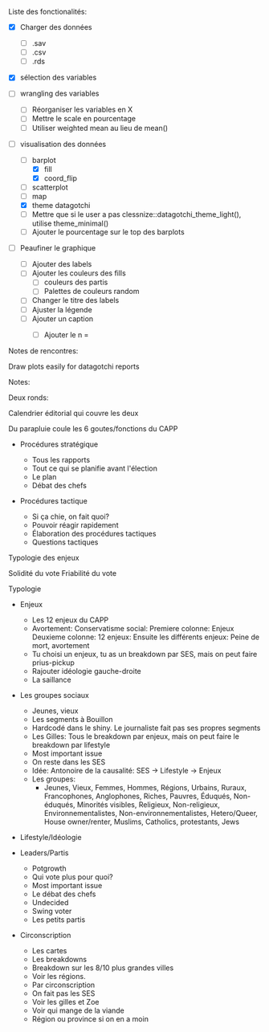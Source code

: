 Liste des fonctionalités:

- [x] Charger des données 
    - [ ] .sav
    - [ ] .csv
    - [ ] .rds

- [x] sélection des variables

- [ ] wrangling des variables
    - [ ] Réorganiser les variables en X
    - [ ] Mettre le scale en pourcentage 
    - [ ] Utiliser weighted mean au lieu de mean()

- [ ] visualisation des données
    - [ ] barplot
        - [x] fill
        - [x] coord_flip
    - [ ] scatterplot
    - [ ] map
    - [x] theme datagotchi
    - [ ] Mettre que si le user a pas clessnize::datagotchi_theme_light(), utilise theme_minimal()
    - [ ] Ajouter le pourcentage sur le top des barplots
    
- [ ] Peaufiner le graphique
    - [ ] Ajouter des labels
    - [ ] Ajouter les couleurs des fills
        - [ ] couleurs des partis
        - [ ] Palettes de couleurs random
    - [ ] Changer le titre des labels
    - [ ] Ajuster la légende
    - [ ] Ajouter un caption
        - [ ] Ajouter le n = 


Notes de rencontres:

Draw plots easily for datagotchi reports

Notes: 

Deux ronds:

Calendrier éditorial qui couvre les deux 

Du parapluie coule les 6 goutes/fonctions du CAPP

- Procédures stratégique
    - Tous les rapports
    - Tout ce qui se planifie avant l'élection
    - Le plan
    - Débat des chefs

- Procédures tactique
    - Si ça chie, on fait quoi?
    - Pouvoir réagir rapidement
    - Élaboration des procédures tactiques
    - Questions tactiques

Typologie des enjeux

Solidité du vote 
Friabilité du vote

Typologie 

- Enjeux
    - Les 12 enjeux du CAPP
    - Avortement: Conservatisme social: Premiere colonne: Enjeux Deuxieme colonne: 12 enjeux: Ensuite les différents enjeux: Peine de mort, avortement
    - Tu choisi un enjeux, tu as un breakdown par SES, mais on peut faire prius-pickup
    - Rajouter idéologie gauche-droite
    - La saillance

- Les groupes sociaux
    - Jeunes, vieux
    - Les segments à Bouillon
    - Hardcodé dans le shiny. Le journaliste fait pas ses propres segments
    - Les Gilles: Tous le breakdown par enjeux, mais on peut faire le breakdown par lifestyle
    - Most important issue
    - On reste dans les SES
    - Idée: Antonoire de la causalité: SES -> Lifestyle -> Enjeux
    - Les groupes:
        - Jeunes, Vieux, Femmes, Hommes, Régions, Urbains, Ruraux, Francophones, Anglophones, Riches, Pauvres, Éduqués, Non-éduqués, Minorités visibles, Religieux, Non-religieux, Environnementalistes, Non-environnementalistes, Hetero/Queer, House owner/renter, Muslims, Catholics, protestants, Jews
- Lifestyle/Idéologie

- Leaders/Partis
    - Potgrowth
    - Qui vote plus pour quoi?
    - Most important issue
    - Le débat des chefs
    - Undecided
    - Swing voter
    - Les petits partis

- Circonscription
    - Les cartes
    - Les breakdowns
    - Breakdown sur les 8/10 plus grandes villes
    - Voir les régions. 
    - Par circonscription
    - On fait pas les SES
    - Voir les gilles et Zoe
    - Voir qui mange de la viande
    - Région ou province si on en a moin
